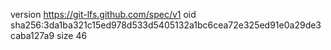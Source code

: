 version https://git-lfs.github.com/spec/v1
oid sha256:3da1ba321c15ed978d533d5405132a1bc6cea72e325ed91e0a29de3caba127a9
size 46
